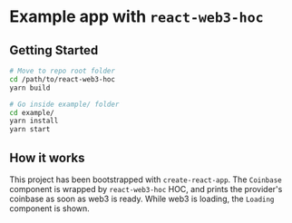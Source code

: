 # Example app with `react-web3-hoc`

## Getting Started

```sh
# Move to repo root folder
cd /path/to/react-web3-hoc
yarn build

# Go inside example/ folder
cd example/
yarn install
yarn start
```

## How it works

This project has been bootstrapped with `create-react-app`. The `Coinbase` component is wrapped by `react-web3-hoc` HOC, and prints the provider's coinbase as soon as web3 is ready. While web3 is loading, the `Loading` component is shown.
